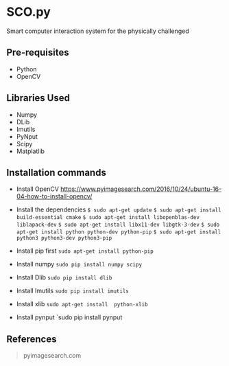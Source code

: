 # SCO.py
Smart computer interaction system for the   physically challenged

## Pre-requisites
* Python
* OpenCV

## Libraries Used
* Numpy
* DLib
* Imutils
* PyNput
* Scipy
* Matplatlib

## Installation commands
* Install OpenCV
https://www.pyimagesearch.com/2016/10/24/ubuntu-16-04-how-to-install-opencv/

* Install the dependencies
`$ sudo apt-get update`
`$ sudo apt-get install build-essential cmake`
`$ sudo apt-get install libopenblas-dev liblapack-dev` 
`$ sudo apt-get install libx11-dev libgtk-3-dev`
`$ sudo apt-get install python python-dev python-pip`
`$ sudo apt-get install python3 python3-dev python3-pip`
* Install pip first 
`sudo apt-get install python-pip`  
* Install numpy
`sudo pip install numpy scipy`
* Install Dlib
`sudo pip install dlib`
* Install Imutils
`sudo pip install imutils`
* Install xlib
`sudo apt-get install  python-xlib`
* Install pynput
`sudo pip install pynput

## References 
> pyimagesearch.com
